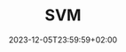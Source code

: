 ---
type: lecture
date: 2023-12-05T23:59:59+02:00
title: "SVM"
thumbnail: /static_files/presentations/15.png
links:
    - url: /static_files/Slides/15-support_vector_machines.pdf
      name: slides
---